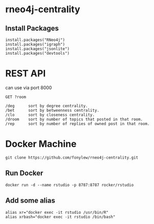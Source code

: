 # rneo4j-centrality

## Install Packages
```
install.packages("RNeo4j")
install.packages("igraph")
install.packages("jsonlite")
install.packages("devtools")
```
# REST API
can use via port 8000
```
GET ?room

/deg      sort by degree centrality.
/bet      sort by betweenness centrality.
/clo      sort by closeness centrality.
/droom    sort by number of topics that posted in that room.
/rep      sort by number of replies of owned post in that room.
```

# Docker Machine
`git clone https://github.com/fonylew/rneo4j-centrality.git`
## Run Docker
`docker run -d --name rstudio -p 8787:8787 rocker/rstudio`
## Add some alias
```
alias xr="docker exec -it rstudio /usr/bin/R"
alias xrbash="docker exec -it rstudio /bin/bash"
```
